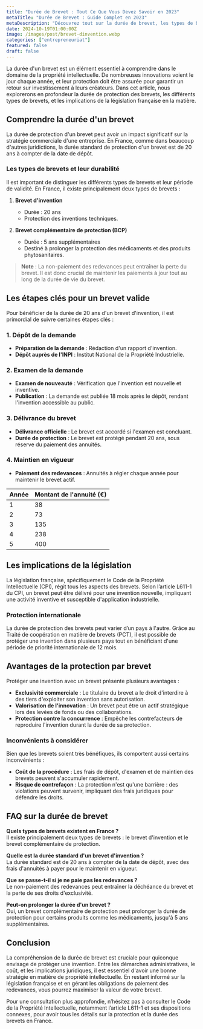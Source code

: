 ```yaml
---
title: "Durée de Brevet : Tout Ce Que Vous Devez Savoir en 2023"
metaTitle: "Durée de Brevet : Guide Complet en 2023"
metaDescription: "Découvrez tout sur la durée de brevet, les types de brevets et leur protection juridique en France."
date: 2024-10-19T01:00:00Z
image: /images/post/brevet-dinvention.webp
categories: ["entrepreneuriat"]
featured: false
draft: false
---
```


La durée d'un brevet est un élément essentiel à comprendre dans le domaine de la propriété intellectuelle. De nombreuses innovations voient le jour chaque année, et leur protection doit être assurée pour garantir un retour sur investissement à leurs créateurs. Dans cet article, nous explorerons en profondeur la durée de protection des brevets, les différents types de brevets, et les implications de la législation française en la matière.

## Comprendre la durée d'un brevet

La durée de protection d'un brevet peut avoir un impact significatif sur la stratégie commerciale d'une entreprise. En France, comme dans beaucoup d'autres juridictions, la durée standard de protection d'un brevet est de 20 ans à compter de la date de dépôt.

### Les types de brevets et leur durabilité

Il est important de distinguer les différents types de brevets et leur période de validité. En France, il existe principalement deux types de brevets :

1. **Brevet d'invention**  
   - Durée : 20 ans
   - Protection des inventions techniques.

2. **Brevet complémentaire de protection (BCP)**  
   - Durée : 5 ans supplémentaires
   - Destiné à prolonger la protection des médicaments et des produits phytosanitaires.

> **Note** : La non-paiement des redevances peut entraîner la perte du brevet. Il est donc crucial de maintenir les paiements à jour tout au long de la durée de vie du brevet.

## Les étapes clés pour un brevet valide

Pour bénéficier de la durée de 20 ans d'un brevet d'invention, il est primordial de suivre certaines étapes clés :

### 1. Dépôt de la demande

- **Préparation de la demande** : Rédaction d'un rapport d'invention.
- **Dépôt auprès de l'INPI** : Institut National de la Propriété Industrielle.

### 2. Examen de la demande

- **Examen de nouveauté** : Vérification que l'invention est nouvelle et inventive.
- **Publication** : La demande est publiée 18 mois après le dépôt, rendant l'invention accessible au public.

### 3. Délivrance du brevet

- **Délivrance officielle** : Le brevet est accordé si l'examen est concluant.
- **Durée de protection** : Le brevet est protégé pendant 20 ans, sous réserve du paiement des annuités.

### 4. Maintien en vigueur

- **Paiement des redevances** : Annuités à régler chaque année pour maintenir le brevet actif.
  
| Année | Montant de l'annuité (€) |
|-------|--------------------------|
| 1     | 38                       |
| 2     | 73                       |
| 3     | 135                      |
| 4     | 238                      |
| 5     | 400                      |

## Les implications de la législation

La législation française, spécifiquement le Code de la Propriété Intellectuelle (CPI), régit tous les aspects des brevets. Selon l’article L611-1 du CPI, un brevet peut être délivré pour une invention nouvelle, impliquant une activité inventive et susceptible d'application industrielle.

### Protection internationale

La durée de protection des brevets peut varier d’un pays à l'autre. Grâce au Traité de coopération en matière de brevets (PCT), il est possible de protéger une invention dans plusieurs pays tout en bénéficiant d'une période de priorité internationale de 12 mois.

## Avantages de la protection par brevet

Protéger une invention avec un brevet présente plusieurs avantages :

- **Exclusivité commerciale** : Le titulaire du brevet a le droit d'interdire à des tiers d'exploiter son invention sans autorisation.
- **Valorisation de l'innovation** : Un brevet peut être un actif stratégique lors des levées de fonds ou des collaborations.
- **Protection contre la concurrence** : Empêche les contrefacteurs de reproduire l'invention durant la durée de sa protection.

### Inconvénients à considérer

Bien que les brevets soient très bénéfiques, ils comportent aussi certains inconvénients :

- **Coût de la procédure** : Les frais de dépôt, d'examen et de maintien des brevets peuvent s'accumuler rapidement.
- **Risque de contrefaçon** : La protection n'est qu'une barrière : des violations peuvent survenir, impliquant des frais juridiques pour défendre les droits.

## FAQ sur la durée de brevet

**Quels types de brevets existent en France ?**  
Il existe principalement deux types de brevets : le brevet d'invention et le brevet complémentaire de protection.

**Quelle est la durée standard d'un brevet d'invention ?**  
La durée standard est de 20 ans à compter de la date de dépôt, avec des frais d'annuités à payer pour le maintenir en vigueur.

**Que se passe-t-il si je ne paie pas les redevances ?**  
Le non-paiement des redevances peut entraîner la déchéance du brevet et la perte de ses droits d'exclusivité.

**Peut-on prolonger la durée d'un brevet ?**  
Oui, un brevet complémentaire de protection peut prolonger la durée de protection pour certains produits comme les médicaments, jusqu'à 5 ans supplémentaires.

## Conclusion

La compréhension de la durée de brevet est cruciale pour quiconque envisage de protéger une invention. Entre les démarches administratives, le coût, et les implications juridiques, il est essentiel d'avoir une bonne stratégie en matière de propriété intellectuelle. En restant informé sur la législation française et en gérant les obligations de paiement des redevances, vous pourrez maximiser la valeur de votre brevet.

Pour une consultation plus approfondie, n’hésitez pas à consulter le Code de la Propriété Intellectuelle, notamment l’article L611-1 et ses dispositions connexes, pour avoir tous les détails sur la protection et la durée des brevets en France.
